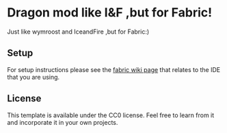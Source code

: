 # Dragon mod like I&F ,but for Fabric!

Just like wymroost and IceandFire ,but for Fabric:)


## Setup

For setup instructions please see the [fabric wiki page](https://fabricmc.net/wiki/tutorial:setup) that relates to the IDE that you are using.

## License

This template is available under the CC0 license. Feel free to learn from it and incorporate it in your own projects.
